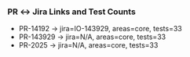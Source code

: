 ### PR ↔ Jira Links and Test Counts

- PR-14192 → jira=IO-143929, areas=core, tests=33
- PR-143929 → jira=N/A, areas=core, tests=33
- PR-2025 → jira=N/A, areas=core, tests=33

